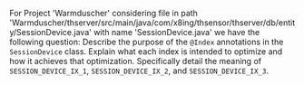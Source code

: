 For Project 'Warmduscher' considering file in path 'Warmduscher/thserver/src/main/java/com/x8ing/thsensor/thserver/db/entity/SessionDevice.java' with name 'SessionDevice.java' we have the following question: 
Describe the purpose of the `@Index` annotations in the `SessionDevice` class. Explain what each index is intended to optimize and how it achieves that optimization. Specifically detail the meaning of `SESSION_DEVICE_IX_1`, `SESSION_DEVICE_IX_2`, and `SESSION_DEVICE_IX_3`.